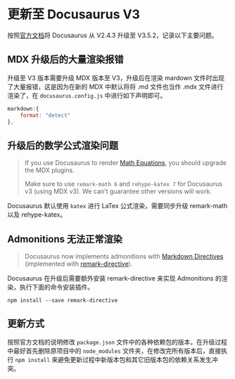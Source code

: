 # 更新至 Docusaurus V3

按照[官方文档](https://docusaurus.io/zh-CN/docs/next/migration/v3#upgrading-math-packages)将 Docusaurus 从 V2.4.3 升级至 V3.5.2，记录以下主要问题。

## MDX 升级后的大量渲染报错

升级至 V3 版本需要升级 MDX 版本至 V3，升级后在渲染 mardown 文件时出现了大量报错，这是因为在新的 MDX 中默认将将 .md 文件也当作 .mdx 文件进行渲染了，在 `docusaurus.config.js` 中进行如下声明即可。

```js
markdown:{
    format: "detect"
},
```

## 升级后的数学公式渲染问题

> If you use Docusaurus to render [Math Equations](https://docusaurus.io/zh-CN/docs/next/markdown-features/math-equations), you should upgrade the MDX plugins.
>
> Make sure to use `remark-math 6` and `rehype-katex 7` for Docusaurus v3 (using MDX v3). We can't guarantee other versions will work.

Docusaurus 默认使用 `katex` 进行 LaTex 公式渲染，需要同步升级 remark-math 以及 rehype-katex。

## Admonitions 无法正常渲染

> Docusaurus now implements admonitions with [Markdown Directives](https://talk.commonmark.org/t/generic-directives-plugins-syntax/444) (implemented with [remark-directive](https://github.com/remarkjs/remark-directive)).

Docusaurus 在升级后需要额外安装 remark-directive 来实现 Admonitions 的渲染，执行下面的命令安装插件。

```shell
npm install --save remark-directive
```

##  更新方式

按照官方文档的说明修改 `package.json` 文件中的各种依赖包的版本，在升级过程中最好首先删除原项目中的 `node_modules` 文件夹，在修改完所有版本后，直接执行 `npm install` 来避免更新过程中新版本包和其它旧版本包的依赖关系发生冲突。
